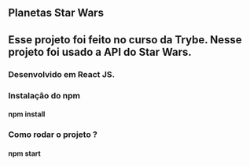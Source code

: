## Planetas Star Wars
## Esse projeto foi feito no curso da Trybe. Nesse projeto foi usado a API do Star Wars.


### Desenvolvido em React JS.

### Instalação do npm
#### npm install

### Como rodar o projeto ?
#### npm start
